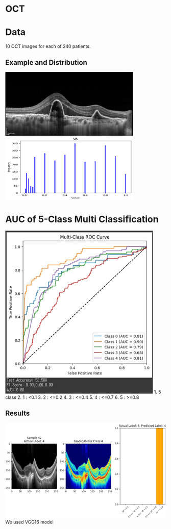 # OCT

# Data
10 OCT images for each of 240 patients.  
## Example and Distribution
<img src='./images/oct.png' width="400" height="200"/> <img src='./images/distribution.png' width="400" height="200"/>  

# AUC of 5-Class Multi Classification
<img src='./images/auc.png'>  
1. 5 class  
2. 1 : <0.1  
3. 2 : <=0.2   
4. 3 : <=0.4  
5. 4 : <=0.7  
6. 5 : >=0.8  

## Results
<img src='./images/gradcam.png'>  
We used VGG16 model
